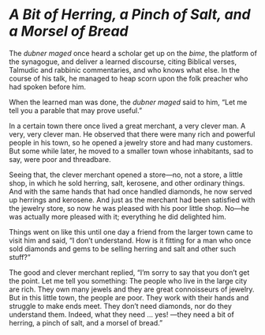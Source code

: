 # ***A Bit of Herring, a Pinch of Salt, and a Morsel of Bread***



The *dubner maged* once heard a scholar get up on the *bime*, the platform of the synagogue, and deliver a learned discourse, citing Biblical verses, Talmudic and rabbinic commentaries, and who knows what else. In the course of his talk, he managed to heap scorn upon the folk preacher who had spoken before him.

When the learned man was done, the *dubner maged* said to him, “Let me tell you a parable that may prove useful.”

In a certain town there once lived a great merchant, a very clever man. A very, very clever man. He observed that there were many rich and powerful people in his town, so he opened a jewelry store and had many customers. But some while later, he moved to a smaller town whose inhabitants, sad to say, were poor and threadbare.

Seeing that, the clever merchant opened a store—no, not a store, a little shop, in which he sold herring, salt, kerosene, and other ordinary things. And with the same hands that had once handled diamonds, he now served up herrings and kerosene. And just as the merchant had been satisfied with the jewelry store, so now he was pleased with his poor little shop. No—he was actually more pleased with it; everything he did delighted him.

Things went on like this until one day a friend from the larger town came to visit him and said, “I don’t understand. How is it fitting for a man who once sold diamonds and gems to be selling herring and salt and other such stuff?”

The good and clever merchant replied, “I’m sorry to say that you don’t get the point. Let me tell you something: The people who live in the large city are rich. They own many jewels and they are great connoisseurs of jewelry. But in this little town, the people are poor. They work with their hands and struggle to make ends meet. They don’t need diamonds, nor do they understand them. Indeed, what they need … yes! —they need a bit of herring, a pinch of salt, and a morsel of bread.”